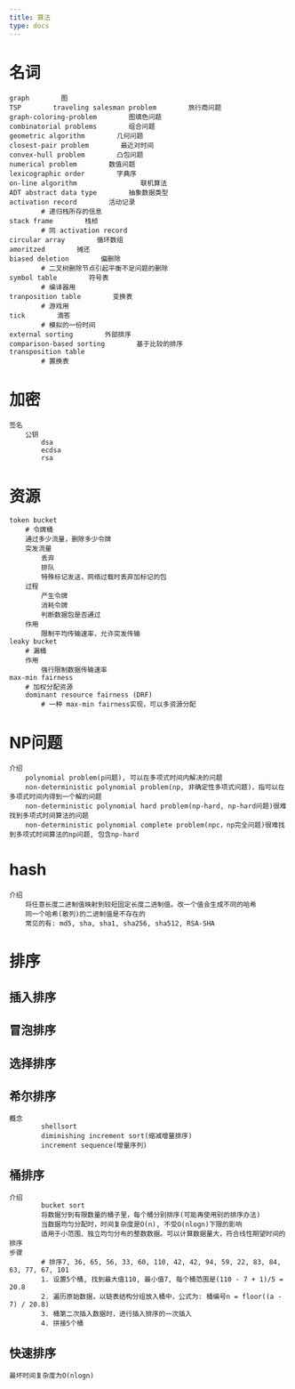```yaml
---
title: 算法
type: docs
---
```

# 名词
    graph        图
    TSP        traveling salesman problem        旅行商问题
    graph-coloring-problem        图填色问题
    combinatorial problems        组合问题
    geometric algorithm        几何问题
    closest-pair problem        最近对时间
    convex-hull problem        凸包问题
    numerical problem        数值问题
    lexicographic order        字典序
    on-line algorithm                联机算法
    ADT abstract data type        抽象数据类型
    activation record        活动记录
            # 递归栈所存的信息
    stack frame        栈桢
            # 同 activation record
    circular array        循环数组
    amoritzed        摊还
    biased deletion        偏删除
            # 二叉树删除节点引起平衡不足问题的删除
    symbol table        符号表
            # 编译器用
    tranposition table        变换表
            # 游戏用
    tick        滴答
            # 模拟的一份时间
    external sorting        外部排序
    comparison-based sorting        基于比较的排序
    transposition table
            # 置换表
# 加密
    签名
        公钥
            dsa
            ecdsa
            rsa

# 资源
    token bucket
        # 令牌桶
        通过多少流量，删除多少令牌
        突发流量
            丢弃
            排队
            特殊标记发送，网络过载时丢弃加标记的包
        过程
            产生令牌
            消耗令牌
            判断数据包是否通过
        作用
            限制平均传输速率，允许突发传输
    leaky bucket
        # 漏桶
        作用
            强行限制数据传输速率
    max-min fairness
        # 加权分配资源
        dominant resource fairness (DRF)
            # 一种 max-min fairness实现，可以多资源分配

# NP问题
    介绍
        polynomial problem(p问题), 可以在多项式时间内解决的问题
        non-deterministic polynomial problem(np, 非确定性多项式问题)，指可以在多项式时间内得到一个解的问题
        non-deterministic polynomial hard problem(np-hard, np-hard问题)很难找到多项式时间算法的问题
        non-deterministic polynomial complete problem(npc，np完全问题)很难找到多项式时间算法的np问题, 包含np-hard

# hash
    介绍
        将任意长度二进制值映射到较短固定长度二进制值。改一个值会生成不同的哈希
        同一个哈希(散列)的二进制值是不存在的
        常见的有: md5, sha, sha1, sha256, sha512, RSA-SHA

# 排序
## 插入排序

## 冒泡排序

## 选择排序

## 希尔排序
    概念
            shellsort
            diminishing increment sort(缩减增量排序)
            increment sequence(增量序列)

## 桶排序
    介绍
            bucket sort
            将数据分到有限数量的桶子里，每个桶分别排序(可能再使用别的排序办法)
            当数据均匀分配时，时间复杂度是O(n), 不受O(nlogn)下限的影响
            适用于小范围、独立均匀分布的整数数据。可以计算数据量大，符合线性期望时间的排序
    步骤
            # 排序7, 36, 65, 56, 33, 60, 110, 42, 42, 94, 59, 22, 83, 84, 63, 77, 67, 101
            1. 设置5个桶, 找到最大值110, 最小值7, 每个桶范围是(110 - 7 + 1)/5 = 20.8
            2. 遍历原始数据，以链表结构分组放入桶中，公式为: 桶编号n = floor((a - 7) / 20.8)
            3. 桶第二次插入数据时，进行插入排序的一次插入
            4. 拼接5个桶

## 快速排序
    最坏时间复杂度为O(nlogn)